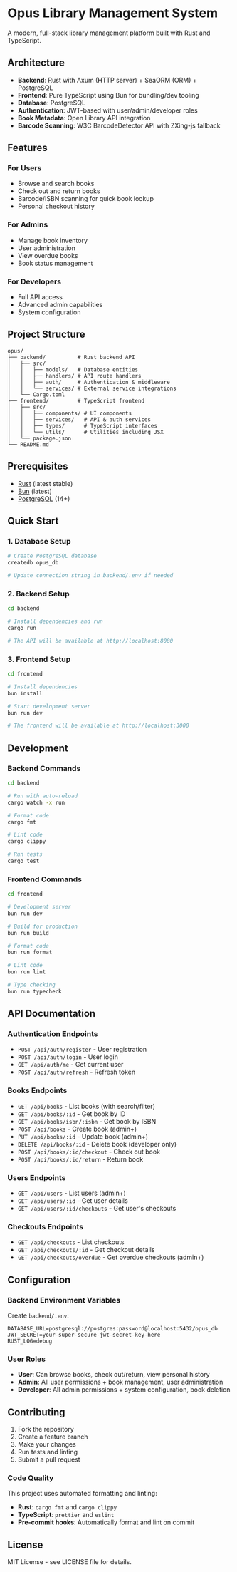 # Opus Library Management System

A modern, full-stack library management platform built with Rust and TypeScript.

## Architecture

- **Backend**: Rust with Axum (HTTP server) + SeaORM (ORM) + PostgreSQL
- **Frontend**: Pure TypeScript using Bun for bundling/dev tooling
- **Database**: PostgreSQL
- **Authentication**: JWT-based with user/admin/developer roles
- **Book Metadata**: Open Library API integration
- **Barcode Scanning**: W3C BarcodeDetector API with ZXing-js fallback

## Features

### For Users
- Browse and search books
- Check out and return books
- Barcode/ISBN scanning for quick book lookup
- Personal checkout history

### For Admins
- Manage book inventory
- User administration
- View overdue books
- Book status management

### For Developers
- Full API access
- Advanced admin capabilities
- System configuration

## Project Structure

```
opus/
├── backend/          # Rust backend API
│   ├── src/
│   │   ├── models/   # Database entities
│   │   ├── handlers/ # API route handlers
│   │   ├── auth/     # Authentication & middleware
│   │   └── services/ # External service integrations
│   └── Cargo.toml
├── frontend/         # TypeScript frontend
│   ├── src/
│   │   ├── components/ # UI components
│   │   ├── services/   # API & auth services
│   │   ├── types/      # TypeScript interfaces
│   │   └── utils/      # Utilities including JSX
│   └── package.json
└── README.md
```

## Prerequisites

- [Rust](https://rustup.rs/) (latest stable)
- [Bun](https://bun.sh/) (latest)
- [PostgreSQL](https://postgresql.org/) (14+)

## Quick Start

### 1. Database Setup

```bash
# Create PostgreSQL database
createdb opus_db

# Update connection string in backend/.env if needed
```

### 2. Backend Setup

```bash
cd backend

# Install dependencies and run
cargo run

# The API will be available at http://localhost:8080
```

### 3. Frontend Setup

```bash
cd frontend

# Install dependencies
bun install

# Start development server
bun run dev

# The frontend will be available at http://localhost:3000
```

## Development

### Backend Commands

```bash
cd backend

# Run with auto-reload
cargo watch -x run

# Format code
cargo fmt

# Lint code
cargo clippy

# Run tests
cargo test
```

### Frontend Commands

```bash
cd frontend

# Development server
bun run dev

# Build for production
bun run build

# Format code
bun run format

# Lint code
bun run lint

# Type checking
bun run typecheck
```

## API Documentation

### Authentication Endpoints

- `POST /api/auth/register` - User registration
- `POST /api/auth/login` - User login
- `GET /api/auth/me` - Get current user
- `POST /api/auth/refresh` - Refresh token

### Books Endpoints

- `GET /api/books` - List books (with search/filter)
- `GET /api/books/:id` - Get book by ID
- `GET /api/books/isbn/:isbn` - Get book by ISBN
- `POST /api/books` - Create book (admin+)
- `PUT /api/books/:id` - Update book (admin+)
- `DELETE /api/books/:id` - Delete book (developer only)
- `POST /api/books/:id/checkout` - Check out book
- `POST /api/books/:id/return` - Return book

### Users Endpoints

- `GET /api/users` - List users (admin+)
- `GET /api/users/:id` - Get user details
- `GET /api/users/:id/checkouts` - Get user's checkouts

### Checkouts Endpoints

- `GET /api/checkouts` - List checkouts
- `GET /api/checkouts/:id` - Get checkout details
- `GET /api/checkouts/overdue` - Get overdue checkouts (admin+)

## Configuration

### Backend Environment Variables

Create `backend/.env`:

```env
DATABASE_URL=postgresql://postgres:password@localhost:5432/opus_db
JWT_SECRET=your-super-secure-jwt-secret-key-here
RUST_LOG=debug
```

### User Roles

- **User**: Can browse books, check out/return, view personal history
- **Admin**: All user permissions + book management, user administration
- **Developer**: All admin permissions + system configuration, book deletion

## Contributing

1. Fork the repository
2. Create a feature branch
3. Make your changes
4. Run tests and linting
5. Submit a pull request

### Code Quality

This project uses automated formatting and linting:

- **Rust**: `cargo fmt` and `cargo clippy`
- **TypeScript**: `prettier` and `eslint`
- **Pre-commit hooks**: Automatically format and lint on commit

## License

MIT License - see LICENSE file for details.